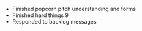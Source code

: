 - Finished popcorn pitch understanding and forms
- Finished hard things 9
- Responded to backlog messages